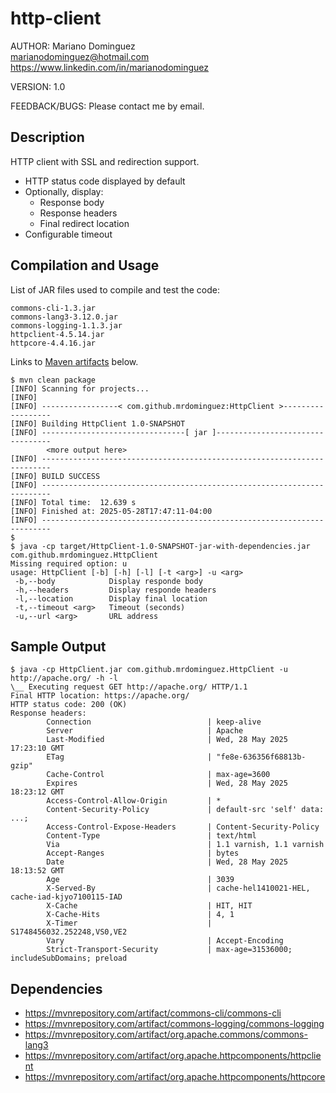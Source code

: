 # http-client

AUTHOR: Mariano Dominguez  
<marianodominguez@hotmail.com>  
https://www.linkedin.com/in/marianodominguez

VERSION: 1.0

FEEDBACK/BUGS: Please contact me by email.

## Description
HTTP client with SSL and redirection support.

- HTTP status code displayed by default
- Optionally, display:
  - Response body
  - Response headers
  - Final redirect location
- Configurable timeout

## Compilation and Usage
List of JAR files used to compile and test the code:
```
commons-cli-1.3.jar
commons-lang3-3.12.0.jar
commons-logging-1.1.3.jar
httpclient-4.5.14.jar
httpcore-4.4.16.jar
```
Links to [Maven artifacts](https://github.com/mrdominguez/http-client/blob/master/README.md#dependencies) below.
```
$ mvn clean package
[INFO] Scanning for projects...
[INFO]
[INFO] -----------------< com.github.mrdominguez:HttpClient >------------------
[INFO] Building HttpClient 1.0-SNAPSHOT
[INFO] --------------------------------[ jar ]---------------------------------
        <more output here>
[INFO] ------------------------------------------------------------------------
[INFO] BUILD SUCCESS
[INFO] ------------------------------------------------------------------------
[INFO] Total time:  12.639 s
[INFO] Finished at: 2025-05-28T17:47:11-04:00
[INFO] ------------------------------------------------------------------------
$
$ java -cp target/HttpClient-1.0-SNAPSHOT-jar-with-dependencies.jar com.github.mrdominguez.HttpClient
Missing required option: u
usage: HttpClient [-b] [-h] [-l] [-t <arg>] -u <arg>
 -b,--body            Display responde body
 -h,--headers         Display responde headers
 -l,--location        Display final location
 -t,--timeout <arg>   Timeout (seconds)
 -u,--url <arg>       URL address
```

## Sample Output
```
$ java -cp HttpClient.jar com.github.mrdominguez.HttpClient -u http://apache.org/ -h -l
\__ Executing request GET http://apache.org/ HTTP/1.1
Final HTTP location: https://apache.org/
HTTP status code: 200 (OK)
Response headers:
        Connection                          | keep-alive
        Server                              | Apache
        Last-Modified                       | Wed, 28 May 2025 17:23:10 GMT
        ETag                                | "fe8e-636356f68813b-gzip"
        Cache-Control                       | max-age=3600
        Expires                             | Wed, 28 May 2025 18:23:12 GMT
        Access-Control-Allow-Origin         | *
        Content-Security-Policy             | default-src 'self' data: ...;
        Access-Control-Expose-Headers       | Content-Security-Policy
        Content-Type                        | text/html
        Via                                 | 1.1 varnish, 1.1 varnish
        Accept-Ranges                       | bytes
        Date                                | Wed, 28 May 2025 18:13:52 GMT
        Age                                 | 3039
        X-Served-By                         | cache-hel1410021-HEL, cache-iad-kjyo7100115-IAD
        X-Cache                             | HIT, HIT
        X-Cache-Hits                        | 4, 1
        X-Timer                             | S1748456032.252248,VS0,VE2
        Vary                                | Accept-Encoding
        Strict-Transport-Security           | max-age=31536000; includeSubDomains; preload
```

## Dependencies
- https://mvnrepository.com/artifact/commons-cli/commons-cli
- https://mvnrepository.com/artifact/commons-logging/commons-logging
- https://mvnrepository.com/artifact/org.apache.commons/commons-lang3
- https://mvnrepository.com/artifact/org.apache.httpcomponents/httpclient
- https://mvnrepository.com/artifact/org.apache.httpcomponents/httpcore
